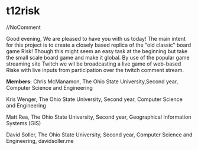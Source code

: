 
t12risk
=======

//NoComment

Good evening,
	We are pleased to have you with us today! The main intent for this project is to create a closely based replica of the "old classic" board game Risk! Though this might seem an easy task at the beginning but take the small scale board game and make it global. By use of the popular game streaming site Twitch we wil be broadcasting a live game of web-based Riske with live inputs from participation over the twitch comment stream.


**Members:**
Chris McManamon, The Ohio State University,Second year, Computer Science and Engineering

Kris Wenger, The Ohio State University, Second year, Computer Science and Engineering

Matt Rea, The Ohio State University, Second year, Geographical Information Systems (GIS)

David Soller, The Ohio State University, Second year, Computer Science and Engineering, davidsoller.me